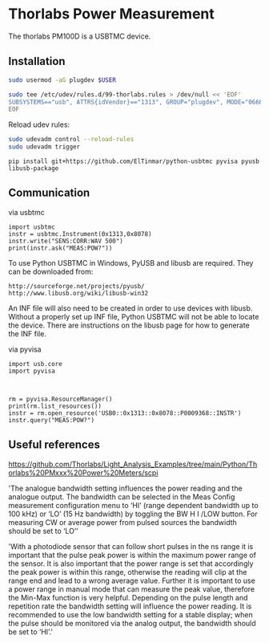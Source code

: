 # Thorlabs Power Measurement

The thorlabs PM100D is a USBTMC device.

## Installation

```bash
sudo usermod -aG plugdev $USER
```

```bash
sudo tee /etc/udev/rules.d/99-thorlabs.rules > /dev/null << 'EOF'
SUBSYSTEMS=="usb", ATTRS{idVendor}=="1313", GROUP="plugdev", MODE="0666"
EOF
```

Reload udev rules:

```bash
sudo udevadm control --reload-rules
sudo udevadm trigger
```

```
pip install git+https://github.com/ElTinmar/python-usbtmc pyvisa pyusb libusb-package
```

## Communication

via usbtmc

```
import usbtmc
instr = usbtmc.Instrument(0x1313,0x8078)
instr.write("SENS:CORR:WAV 500")
print(instr.ask("MEAS:POW?"))
```

To use Python USBTMC in Windows, PyUSB and libusb are required. They can be downloaded from:

    http://sourceforge.net/projects/pyusb/
    http://www.libusb.org/wiki/libusb-win32

An INF file will also need to be created in order to use devices with libusb. Without a properly set up INF file, Python USBTMC will not be able to locate the device. There are instructions on the libusb page for how to generate the INF file.


via pyvisa

```
import usb.core
import pyvisa



rm = pyvisa.ResourceManager()
print(rm.list_resources())
instr = rm.open_resource('USB0::0x1313::0x8078::P0009368::INSTR')
instr.query("MEAS:POW?")
```


## Useful references

https://github.com/Thorlabs/Light_Analysis_Examples/tree/main/Python/Thorlabs%20PMxxx%20Power%20Meters/scpi


'The analogue bandwidth setting influences the power reading and the
analogue output. The bandwidth can be selected in the Meas Config measurement
configuration menu to ‘HI’ (range dependent bandwidth up to 100 kHz) or ‘LO’ (15 Hz
bandwidth) by toggling the BW H I /LOW button.
For measuring CW or average power from pulsed sources the bandwidth should
be set to ‘LO’'

'With a photodiode sensor that can follow short pulses in the ns range it is important
that the pulse peak power is within the maximum power range of the sensor. It is also
important that the power range is set that accordingly the peak power is within this
range, otherwise the reading will clip at the range end and lead to a wrong average
value. Further it is important to use a power range in manual mode that can measure
the peak value, therefore the Min-Max function is very helpful. Depending on the
pulse length and repetition rate the bandwidth setting will influence the power
reading. It is recommended to use the low bandwidth setting for a stable display;
when the pulse should be monitored via the analog output, the bandwidth should be
set to ‘HI’.'